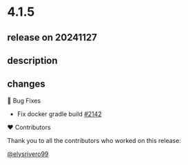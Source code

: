 # 4.1.5

## release on 20241127

## description

## changes

🐞 Bug Fixes

* Fix docker gradle build <a href="https://github.com/spring-cloud/spring-cloud-contract/pull/2142" data-hovercard-type="pull_request" data-hovercard-url="/spring-cloud/spring-cloud-contract/pull/2142/hovercard">#2142</a>

❤️ Contributors

Thank you to all the contributors who worked on this release:

<a class="user-mention notranslate" data-hovercard-type="user" data-hovercard-url="/users/elysrivero99/hovercard" data-octo-click="hovercard-link-click" data-octo-dimensions="link_type:self" href="https://github.com/elysrivero99">@elysrivero99</a>

